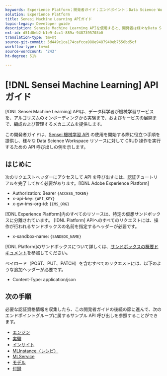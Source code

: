 ```yaml
---
keywords: Experience Platform；開発者ガイド；エンドポイント；Data Science Workspace；人気の高いトピック；Data Science Workspace;Data Science
solution: Experience Platform
title: Senesi Machine Learning APIガイド
topic-legacy: Developer guide
description: Senesie Machine Learning APIを使用すると、開発者は様々なData Science Workspaceリソースに対してCRUD操作を実行できます。 このガイドに従って、APIを使用した主な操作の実行方法を学習します。
exl-id: d51d0eb2-b1e9-4cc1-889a-9487395703b0
translation-type: tm+mt
source-git-commit: 5d449c1ca174cafcca988e9487940eb7550bd5cf
workflow-type: tm+mt
source-wordcount: '243'
ht-degree: 51%

---
```


# [!DNL Sensei Machine Learning] API ガイド

[!DNL Sensei Machine Learning] APIは、データ科学者が機械学習サービスを、アルゴリズムのオンボーディングから実験まで、およびサービスの展開まで、編成および管理するメカニズムを提供します。

この開発者ガイドは、[Sensei 機械学習 API](https://www.adobe.io/apis/experienceplatform/home/api-reference.html#!acpdr/swagger-specs/sensei-ml-api.yaml) の使用を開始する際に役立つ手順を提供し、様々な Data Science Workspace リソースに対して CRUD 操作を実行するための API 呼び出しの例を示します。

## はじめに

次のリクエストヘッダーにアクセスして API を呼び出すには、[認証](https://www.adobe.com/go/platform-api-authentication-en)チュートリアルを完了しておく必要があります。[!DNL Adobe Experience Platform]

* Authorization: Bearer `{ACCESS_TOKEN}`
* x-api-key: `{API_KEY}`
* x-gw-ims-org-id: `{IMS_ORG}`

[!DNL Experience Platform]内のすべてのリソースは、特定の仮想サンドボックスに分離されています。 [!DNL Platform] APIへのすべてのリクエストには、操作が行われるサンドボックスの名前を指定するヘッダーが必要です。

* x-sandbox-name: `{SANDBOX_NAME}`

[!DNL Platform]のサンドボックスについて詳しくは、[サンドボックスの概要ドキュメント](../../sandboxes/home.md)を参照してください。

ペイロード（POST、PUT、PATCH）を含むすべてのリクエストには、以下のような追加ヘッダーが必要です。

* Content-Type: application/json

## 次の手順

必要な認証資格情報を収集したら、この開発者ガイドの後続の節に進んで、次のエンドポイントグループに属するサンプル API 呼び出しを参照することができます。

* [エンジン](./engines.md)
* [実験](./experiments.md)
* [インサイト](./insights.md)
* [MLInstance（レシピ）](./mlinstances.md)
* [MLService](./mlservices.md)
* [モデル](./models.md)
* [付録](./appendix.md)
